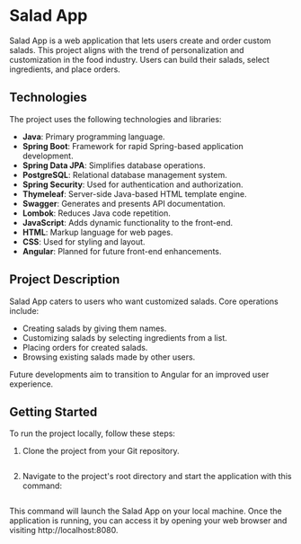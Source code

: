 # Salad App

Salad App is a web application that lets users create and order custom salads. This project aligns with the trend of personalization and customization in the food industry. Users can build their salads, select ingredients, and place orders.

## Technologies

The project uses the following technologies and libraries:

- **Java**: Primary programming language.
- **Spring Boot**: Framework for rapid Spring-based application development.
- **Spring Data JPA**: Simplifies database operations.
- **PostgreSQL**: Relational database management system.
- **Spring Security**: Used for authentication and authorization.
- **Thymeleaf**: Server-side Java-based HTML template engine.
- **Swagger**: Generates and presents API documentation.
- **Lombok**: Reduces Java code repetition.
- **JavaScript**: Adds dynamic functionality to the front-end.
- **HTML**: Markup language for web pages.
- **CSS**: Used for styling and layout.
- **Angular**: Planned for future front-end enhancements.

## Project Description

Salad App caters to users who want customized salads. Core operations include:

- Creating salads by giving them names.
- Customizing salads by selecting ingredients from a list.
- Placing orders for created salads.
- Browsing existing salads made by other users.

Future developments aim to transition to Angular for an improved user experience.

## Getting Started

To run the project locally, follow these steps:

1. Clone the project from your Git repository.
   ```bash git clone https://github.com/your-git-repo/salad_App.git

2. Navigate to the project's root directory and start the application with this command:
   ```bash ./mvnw spring-boot:run

This command will launch the Salad App on your local machine. Once the application is running, you can access it by opening your web browser and visiting http://localhost:8080.

